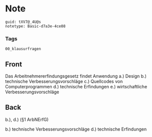 # Note
```
guid: tXV7@_4U@s
notetype: Basic-d7a3e-4ce08
```

### Tags
```
00_klausurfragen
```

## Front
Das Arbeitnehmererfindungsgesetz findet Anwendung
a.) Design
b.) technische Verbesserungsvorschläge
c.) Quellcodes von Computerprogrammen
d.) technische Erfindungen
e.) wirtschaftliche Verbesserungsvorschläge

## Back
b.), d.) (§1 ArbNErfG)
<div>
  b.) technische Verbesserungsvorschläge d.) technische Erfindungen
</div>
